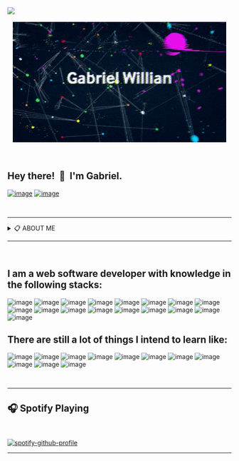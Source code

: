 ![](https://visitor-badge.glitch.me/badge?page_id=https://github.com/gabrielWilli)

<p align="center">
  <img src="assets/animation-presentation.gif" />
</p>

&nbsp;


##   Hey there!&nbsp; 👋 &nbsp;I'm Gabriel.

[![image](https://img.shields.io/badge/Gmail-D14836?style=for-the-badge&logo=gmail&logoColor=white)](mailto:gabrielwillian841@gmail.com) [![image](https://img.shields.io/badge/LinkedIn-0077B5?style=for-the-badge&logo=linkedin&logoColor=white)](https://linkedin.com/in/gabriel-willian/)

&nbsp;

___
<details>
<summary>📋 ABOUT ME</summary>

## ▹ Objective

&nbsp;&nbsp;&nbsp;&nbsp;&nbsp;&nbsp;&nbsp; 🚀 **Web Software Developer Full-Stack**

## ▹ Presentation

&nbsp;&nbsp;&nbsp;&nbsp;&nbsp;&nbsp;&nbsp; ....

## ▹ Education

&nbsp;&nbsp;&nbsp;&nbsp;&nbsp;&nbsp;&nbsp; 📖  **Computer science**  
&nbsp;&nbsp;&nbsp;&nbsp;&nbsp;&nbsp;&nbsp; 📆   2018 - 2022  
&nbsp;&nbsp;&nbsp;&nbsp;&nbsp;&nbsp;&nbsp; 📍   **University of the West of São Paulo** - São Paulo, Brazil

&nbsp;&nbsp;&nbsp;&nbsp;&nbsp;&nbsp;&nbsp; 📖  **CPM**  
&nbsp;&nbsp;&nbsp;&nbsp;&nbsp;&nbsp;&nbsp; 📆   2021 - 2026  
&nbsp;&nbsp;&nbsp;&nbsp;&nbsp;&nbsp;&nbsp; 📍   **English Language/Literatures** - São Paulo, Brazil

</details>

___

&nbsp;

## I am a web software developer with knowledge in the following stacks:

![image](https://img.shields.io/badge/JavaScript-323330?style=for-the-badge&logo=javascript&logoColor=F7DF1E) ![image](https://img.shields.io/badge/Node.js-43853D?style=for-the-badge&logo=node.js&logoColor=white) ![image](https://img.shields.io/badge/Express.js-000000?style=for-the-badge&logo=express&logoColor=white) ![image](https://img.shields.io/badge/React-20232A?style=for-the-badge&logo=react&logoColor=61DAFB) ![image](https://img.shields.io/badge/Redux-593D88?style=for-the-badge&logo=redux&logoColor=white) ![image](https://img.shields.io/badge/React_Router-CA4245?style=for-the-badge&logo=react-router&logoColor=white) ![image](https://img.shields.io/badge/HTML5-E34F26?style=for-the-badge&logo=html5&logoColor=white) ![image](https://img.shields.io/badge/CSS3-1572B6?style=for-the-badge&logo=css3&logoColor=white) ![image](https://img.shields.io/badge/styled--components-DB7093?style=for-the-badge&logo=styled-components&logoColor=white) ![image](https://img.shields.io/badge/Sass-CC6699?style=for-the-badge&logo=sass&logoColor=white) ![image](https://img.shields.io/badge/Bootstrap-563D7C?style=for-the-badge&logo=bootstrap&logoColor=white) ![image](https://img.shields.io/badge/npm-CB3837?style=for-the-badge&logo=npm&logoColor=white) ![image](https://img.shields.io/badge/Yarn-2C8EBB?style=for-the-badge&logo=yarn&logoColor=white)   ![image](https://img.shields.io/badge/MongoDB-4EA94B?style=for-the-badge&logo=mongodb&logoColor=white)  ![image](https://img.shields.io/badge/MySQL-00000F?style=for-the-badge&logo=mysql&logoColor=white) ![image](https://img.shields.io/badge/Git-F05032?style=for-the-badge&logo=git&logoColor=white) ![image](https://img.shields.io/badge/Kotlin-0095D5?&style=for-the-badge&logo=kotlin&logoColor=white)

## There are still a lot of things I intend to learn like:

![image](https://img.shields.io/badge/TypeScript-007ACC?style=for-the-badge&logo=typescript&logoColor=white) ![image](https://img.shields.io/badge/Ruby-CC342D?style=for-the-badge&logo=ruby&logoColor=white) ![image](https://img.shields.io/badge/Ruby_on_Rails-CC0000?style=for-the-badge&logo=ruby-on-rails&logoColor=white) ![image](https://img.shields.io/badge/Spring-6DB33F?style=for-the-badge&logo=spring&logoColor=white) ![image](https://img.shields.io/badge/.NET-5C2D91?style=for-the-badge&logo=.net&logoColor=white) ![image](https://img.shields.io/badge/C%23-239120?style=for-the-badge&logo=c-sharp&logoColor=white) ![image](https://img.shields.io/badge/Amazon_AWS-232F3E?style=for-the-badge&logo=amazon-aws&logoColor=white) ![image](https://img.shields.io/badge/Microsoft_Azure-0089D6?style=for-the-badge&logo=microsoft-azure&logoColor=white) ![image](https://img.shields.io/badge/Docker-2CA5E0?style=for-the-badge&logo=docker&logoColor=white) ![image](https://img.shields.io/badge/Microsoft_SQL_Server-CC2927?style=for-the-badge&logo=microsoft-sql-server&logoColor=white) ![image](https://img.shields.io/badge/Angular-DD0031?style=for-the-badge&logo=angular&logoColor=white)

&nbsp;
___
## 🎧  Spotify Playing

&nbsp;

[![spotify-github-profile](https://spotify-github-profile.vercel.app/api/view?uid=9bj7ux6ag1n536n1xlhpht6xz&cover_image=true&theme=novatorem)](https://spotify-github-profile.vercel.app/api/view?uid=9bj7ux6ag1n536n1xlhpht6xz&redirect=true)
___
